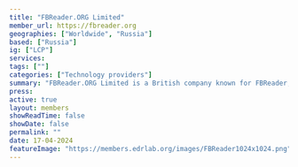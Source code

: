 ```yaml
---
title: "FBReader.ORG Limited"
member_url: https://fbreader.org
geographies: ["Worldwide", "Russia"]
based: ["Russia"]
ig: ["LCP"] 
services: 
tags: [""]
categories: ["Technology providers"]
summary: "FBReader.ORG Limited is a British company known for FBReader, a popular ebook reader that works on iOS, Android, Windows, Mac OS, Linux, and ChromeOS. The company also offers the FBReader SDK, a framework that helps third parties develop their ebook reading applications. Both FBReader and the FBReader SDK adopt Readium LCP."
press:
active: true
layout: members
showReadTime: false
showDate: false
permalink: ""
date: 17-04-2024
featureImage: "https://members.edrlab.org/images/FBReader1024x1024.png"
---
```

